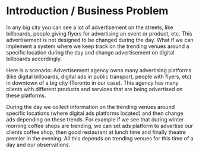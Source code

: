 # Introduction / Business Problem


In any big city you can see a lot of advertisement on the streets, like billboards, people
giving flyers for advertising an event or product, etc. This advertisement is not designed to be
changed during the day. What if we can implement a system where we keep track on the
trending venues around a specific location during the day and change advertisement on digital
billboards accordingly.

Here is a scenario:
Advertisement agency owns many advertising platforms (like digital billboards, digital ads in
public transport, people with flyers, etc) in downtown of a big city (Toronto in our case). This
agency has many clients with different products and services that are being advertised on
these platforms.


During the day we collect information on the trending venues around specific locations
(where digital ads platforms located) and then change ads depending on these trends. For
example if we see that during winter morning coffee shops are trending, we can set ads
platform to advertise our clients coffee shop, then good restaurant at lunch time and finally
theatre premier in the evening. All this depends on trending venues for this time of a day and
our observations. 
